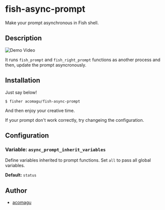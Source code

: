 # fish-async-prompt

Make your prompt asynchronous in Fish shell.

## Description

![Demo Video](demo.gif)

It runs `fish_prompt` and `fish_right_prompt` functions as another process and then, update the prompt asyncronously.

## Installation

Just say below!

```
$ fisher acomagu/fish-async-prompt
```

And then enjoy your creative time.

If your prompt don't work correctly, try changeing the configuration.

## Configuration

### Variable: `async_prompt_inherit_variables`

Define variables inherited to prompt functions. Set `all` to pass all global variables.

**Default:** `status`

## Author

- [acomagu](https://github.com/acomagu)
